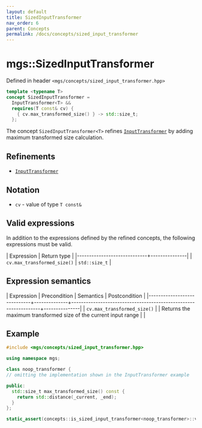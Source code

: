 ```yaml
---
layout: default
title: SizedInputTransformer
nav_order: 6
parent: Concepts
permalink: /docs/concepts/sized_input_transformer
---
```


# mgs::SizedInputTransformer

Defined in header `<mgs/concepts/sized_input_transformer.hpp>`

```cpp
template <typename T>
concept SizedInputTransformer =
  InputTransformer<T> &&
  requires(T const& cv) {
    { cv.max_transformed_size() } -> std::size_t;
  };
```

The concept `SizedInputTransformer<T>` refines [`InputTransformer`]() by adding maximum transformed size calculation.

## Refinements

* [`InputTransformer`]()

## Notation

* `cv` - value of type `T const&`

## Valid expressions

In addition to the expressions defined by the refined concepts, the following expressions must be valid.

| Expression                  | Return type   |
|-----------------------------+---------------|
| `cv.max_transformed_size()` | `std::size_t` |

## Expression semantics

| Expression                  | Precondition | Semantics                                                       | Postcondition |
|-----------------------------+--------------+-----------------------------------------------------------------+---------------|
| `cv.max_transformed_size()` |              | Returns the maximum transformed size of the current input range |               |

## Example

```cpp
#include <mgs/concepts/sized_input_transformer.hpp>

using namespace mgs;

class noop_transformer {
// omitting the implementation shown in the InputTransformer example 

public:
  std::size_t max_transformed_size() const {
    return std::distance(_current, _end);
  }
};

static_assert(concepts::is_sized_input_transformer<noop_transformer>::value, "");
```
